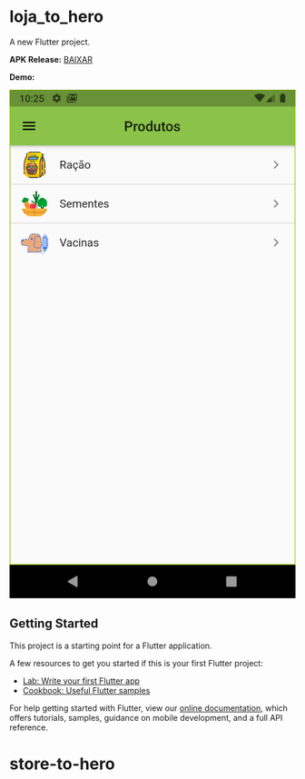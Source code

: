 # loja_to_hero

A new Flutter project.

**APK Release:** [BAIXAR](https://github.com/marcos-bah/store-to-hero/blob/master/docs/app-release.apk)

**Demo:**

[![VIDEO](https://github.com/marcos-bah/store-to-hero/blob/master/docs/01.png)](https://photos.google.com/share/AF1QipNIHIV-K8_Tbi5C33RplVXBNolDSf_jU9lXisIuzY_bWI75iUn3wb7i5VHqVJ79ew/photo/AF1QipNk1l8flE_r7LH3vK9SX8-2v5SIkCQk4DHrQ_E?key=ZXBsb2FzUGJuV3VMejNGTFI5SDVlTW5UUUdSNUVB)

## Getting Started

This project is a starting point for a Flutter application.

A few resources to get you started if this is your first Flutter project:

- [Lab: Write your first Flutter app](https://flutter.dev/docs/get-started/codelab)
- [Cookbook: Useful Flutter samples](https://flutter.dev/docs/cookbook)

For help getting started with Flutter, view our
[online documentation](https://flutter.dev/docs), which offers tutorials,
samples, guidance on mobile development, and a full API reference.
# store-to-hero
